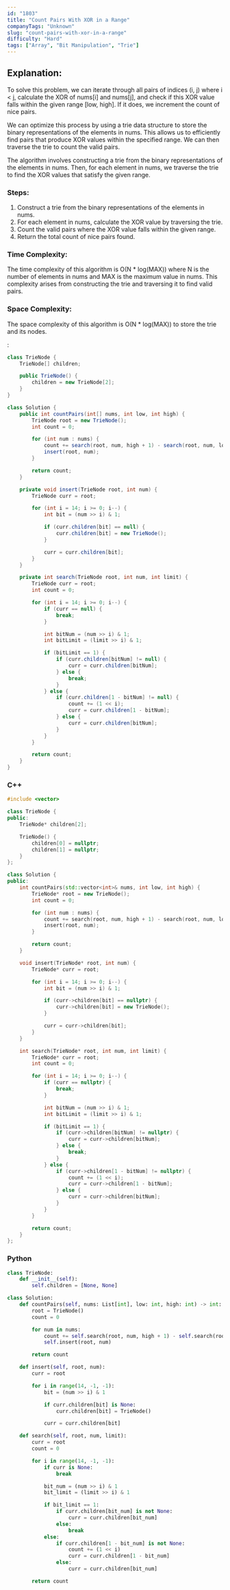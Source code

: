 ```yaml
---
id: "1803"
title: "Count Pairs With XOR in a Range"
companyTags: "Unknown"
slug: "count-pairs-with-xor-in-a-range"
difficulty: "Hard"
tags: ["Array", "Bit Manipulation", "Trie"]
---
```


## Explanation:
To solve this problem, we can iterate through all pairs of indices (i, j) where i < j, calculate the XOR of nums[i] and nums[j], and check if this XOR value falls within the given range [low, high]. If it does, we increment the count of nice pairs.

We can optimize this process by using a trie data structure to store the binary representations of the elements in nums. This allows us to efficiently find pairs that produce XOR values within the specified range. We can then traverse the trie to count the valid pairs.

The algorithm involves constructing a trie from the binary representations of the elements in nums. Then, for each element in nums, we traverse the trie to find the XOR values that satisfy the given range.

### Steps:
1. Construct a trie from the binary representations of the elements in nums.
2. For each element in nums, calculate the XOR value by traversing the trie.
3. Count the valid pairs where the XOR value falls within the given range.
4. Return the total count of nice pairs found.

### Time Complexity:
The time complexity of this algorithm is O(N * log(MAX)) where N is the number of elements in nums and MAX is the maximum value in nums. This complexity arises from constructing the trie and traversing it to find valid pairs.

### Space Complexity:
The space complexity of this algorithm is O(N * log(MAX)) to store the trie and its nodes.

:

```java
class TrieNode {
    TrieNode[] children;

    public TrieNode() {
        children = new TrieNode[2];
    }
}

class Solution {
    public int countPairs(int[] nums, int low, int high) {
        TrieNode root = new TrieNode();
        int count = 0;

        for (int num : nums) {
            count += search(root, num, high + 1) - search(root, num, low);
            insert(root, num);
        }

        return count;
    }

    private void insert(TrieNode root, int num) {
        TrieNode curr = root;

        for (int i = 14; i >= 0; i--) {
            int bit = (num >> i) & 1;

            if (curr.children[bit] == null) {
                curr.children[bit] = new TrieNode();
            }

            curr = curr.children[bit];
        }
    }

    private int search(TrieNode root, int num, int limit) {
        TrieNode curr = root;
        int count = 0;

        for (int i = 14; i >= 0; i--) {
            if (curr == null) {
                break;
            }

            int bitNum = (num >> i) & 1;
            int bitLimit = (limit >> i) & 1;

            if (bitLimit == 1) {
                if (curr.children[bitNum] != null) {
                    curr = curr.children[bitNum];
                } else {
                    break;
                }
            } else {
                if (curr.children[1 - bitNum] != null) {
                    count += (1 << i);
                    curr = curr.children[1 - bitNum];
                } else {
                    curr = curr.children[bitNum];
                }
            }
        }

        return count;
    }
}
```

### C++
```cpp
#include <vector>

class TrieNode {
public:
    TrieNode* children[2];

    TrieNode() {
        children[0] = nullptr;
        children[1] = nullptr;
    }
};

class Solution {
public:
    int countPairs(std::vector<int>& nums, int low, int high) {
        TrieNode* root = new TrieNode();
        int count = 0;

        for (int num : nums) {
            count += search(root, num, high + 1) - search(root, num, low);
            insert(root, num);
        }

        return count;
    }

    void insert(TrieNode* root, int num) {
        TrieNode* curr = root;

        for (int i = 14; i >= 0; i--) {
            int bit = (num >> i) & 1;

            if (curr->children[bit] == nullptr) {
                curr->children[bit] = new TrieNode();
            }

            curr = curr->children[bit];
        }
    }

    int search(TrieNode* root, int num, int limit) {
        TrieNode* curr = root;
        int count = 0;

        for (int i = 14; i >= 0; i--) {
            if (curr == nullptr) {
                break;
            }

            int bitNum = (num >> i) & 1;
            int bitLimit = (limit >> i) & 1;

            if (bitLimit == 1) {
                if (curr->children[bitNum] != nullptr) {
                    curr = curr->children[bitNum];
                } else {
                    break;
                }
            } else {
                if (curr->children[1 - bitNum] != nullptr) {
                    count += (1 << i);
                    curr = curr->children[1 - bitNum];
                } else {
                    curr = curr->children[bitNum];
                }
            }
        }

        return count;
    }
};
```

### Python
```python
class TrieNode:
    def __init__(self):
        self.children = [None, None]

class Solution:
    def countPairs(self, nums: List[int], low: int, high: int) -> int:
        root = TrieNode()
        count = 0

        for num in nums:
            count += self.search(root, num, high + 1) - self.search(root, num, low)
            self.insert(root, num)

        return count

    def insert(self, root, num):
        curr = root

        for i in range(14, -1, -1):
            bit = (num >> i) & 1

            if curr.children[bit] is None:
                curr.children[bit] = TrieNode()

            curr = curr.children[bit]

    def search(self, root, num, limit):
        curr = root
        count = 0

        for i in range(14, -1, -1):
            if curr is None:
                break

            bit_num = (num >> i) & 1
            bit_limit = (limit >> i) & 1

            if bit_limit == 1:
                if curr.children[bit_num] is not None:
                    curr = curr.children[bit_num]
                else:
                    break
            else:
                if curr.children[1 - bit_num] is not None:
                    count += (1 << i)
                    curr = curr.children[1 - bit_num]
                else:
                    curr = curr.children[bit_num]

        return count
```